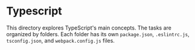 # Typescript
This directory explores TypeScript's main concepts. The tasks are organized by folders.  Each folder has its own `package.json`, `.eslintrc.js`, `tsconfig.json`, and `webpack.config.js` files.
